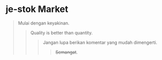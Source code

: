 # je-stok Market
> Mulai dengan keyakinan.
>> Quality is better than quantity.
>>> Jangan lupa berikan komentar yang mudah dimengerti.
>>>> ~~Semangat~~.

